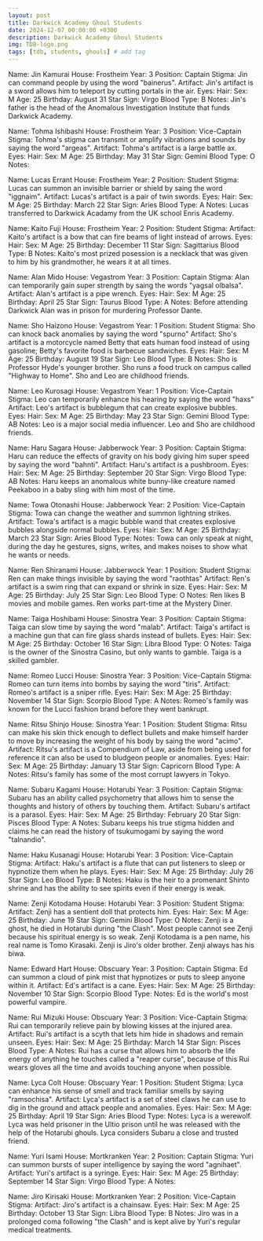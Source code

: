 ```yaml
---
layout: post
title: Darkwick Academy Ghoul Students
date: 2024-12-07 00:00:00 +0300
description: Darkwick Academy Ghoul Students
img: TDB-logo.png 
tags: [tdb, students, ghouls] # add tag
---
```


Name: Jin Kamurai
House: Frostheim
Year: 3
Position: Captain
Stigma: Jin can command people by using the word "bainerus".
Artifact: Jin's artifact is a sword allows him to teleport by cutting portals in the air.
Eyes: 
Hair: 
Sex: M
Age: 25
Birthday: August 31
Star Sign: Virgo
Blood Type: B
Notes: Jin's father is the head of the Anomalous Investigation Institute that funds Darkwick Academy.

Name: Tohma Ishibashi
House: Frostheim
Year: 3
Position: Vice-Captain 
Stigma: Tohma's stigma can transmit or amplify vibrations and sounds by saying the word "argeas".
Artifact: Tohma's artifact is a large battle ax.
Eyes: 
Hair: 
Sex: M
Age: 25
Birthday: May 31
Star Sign: Gemini
Blood Type: O
Notes: 

Name: Lucas Errant
House: Frostheim
Year: 2
Position: Student
Stigma: Lucas can summon an invisible barrier or shield by saing the word "iggnaim".
Artifact: Lucas's artifact is a pair of twin swords.
Eyes: 
Hair: 
Sex: M
Age: 25
Birthday: March 22
Star Sign: Aries
Blood Type: A
Notes: Lucas transferred to Darkwick Acadamy from the UK school Enris Academy.

Name: Kaito Fuji
House: Frostheim
Year: 2
Position: Student
Stigma: 
Artifact: Kaito's artifact is a bow that can fire beams of light instead of arrows.
Eyes: 
Hair: 
Sex: M
Age: 25
Birthday: December 11
Star Sign: Sagittarius
Blood Type: B
Notes: Kaito's most prized posession is a necklack that was given to him by his grandmother, he wears it at all times.

Name: Alan Mido
House: Vegastrom
Year: 3
Position: Captain
Stigma: Alan can temporarily gain super strength by saing the words "yagsal olbalsa".
Artifact: Alan's artifact is a pipe wrench.
Eyes: 
Hair: 
Sex: M
Age: 25
Birthday: April 25
Star Sign: Taurus
Blood Type: A
Notes: Before attending Darkwick Alan was in prison for murdering Professor Dante.

Name: Sho Haizono 
House: Vegastrom
Year: 1
Position: Student
Stigma: Sho can knock back anomalies by saying the word "spurno"
Artifact: Sho's artifact is a motorcycle named Betty that eats human food instead of using gasoline; Betty's favorite food is barbecue sandwiches.
Eyes: 
Hair: 
Sex: M
Age: 25
Birthday: August 19
Star Sign: Leo
Blood Type: B
Notes: Sho is Professor Hyde's younger brother. Sho runs a food truck on campus called "Highway to Home". Sho and Leo are childhood friends.

Name: Leo Kurosagi
House: Vegastrom
Year: 1
Position: Vice-Captain 
Stigma: Leo can temporarily enhance his hearing by saying the word "haxs"
Artifact: Leo's artifact is bubblegum that can create explosive bubbles.
Eyes: 
Hair: 
Sex: M
Age: 25
Birthday: May 23
Star Sign: Gemini
Blood Type: AB
Notes: Leo is a major social media influencer. Leo and Sho are childhood friends.

Name:  Haru Sagara
House: Jabberwock
Year: 3
Position: Captain 
Stigma: Haru can reduce the effects of gravity on his body giving him super speed by saying the word "bahnti".
Artifact: Haru's artifact is a pushbroom.
Eyes: 
Hair: 
Sex: M
Age: 25
Birthday: September 20
Star Sign: Virgo
Blood Type: AB
Notes: Haru keeps an anomalous white bunny-like creature named Peekaboo in a baby sling with him most of the time.

Name: Towa Otonashi
House: Jabberwock
Year: 2
Position: Vice-Captain 
Stigma: Towa can change the weather and summon lightning strikes.
Artifact: Towa's artifact is a magic bubble wand that creates explosive bubbles alongside normal bubbles.
Eyes: 
Hair: 
Sex: M
Age: 25
Birthday: March 23
Star Sign: Aries
Blood Type: 
Notes: Towa can only speak at night, during the day he gestures, signs, writes, and makes noises to show what he wants or needs.

Name: Ren Shiranami
House: Jabberwock
Year: 1
Position: Student
Stigma: Ren can make things invisible by saying the word "raothtas"
Artifact: Ren's artifact is a swim ring that can expand or shrink in size.
Eyes: 
Hair: 
Sex: M
Age: 25
Birthday: July 25
Star Sign: Leo
Blood Type: O
Notes: Ren likes B movies and mobile games. Ren works part-time at the Mystery Diner.

Name: Taiga Hoshibami
House: Sinostra
Year: 3
Position: Captain
Stigma: Taiga can slow time by saying the word "malab".
Artifact: Taiga's artifact is a machine gun that can fire glass shards instead of bullets.
Eyes: 
Hair: 
Sex: M
Age: 25
Birthday: October 16
Star Sign: Libra
Blood Type: O
Notes: Taiga is the owner of the Sinostra Casino, but only wants to gamble. Taiga is a skilled gambler.

Name: Romeo Lucci
House: Sinostra
Year: 3
Position: Vice-Captain
Stigma: Romeo can turn items into bombs by saying the word "tiris".
Artifact: Romeo's artifact is a sniper rifle.
Eyes: 
Hair: 
Sex: M
Age: 25
Birthday: November 14
Star Sign: Scorpio
Blood Type: A
Notes: Romeo's family was known for the Lucci fashion brand before they went bankrupt. 

Name: Ritsu Shinjo
House: Sinostra 
Year: 1
Position: Student
Stigma: Ritsu can make his skin thick enough to deflect bullets and make himself harder to move by increasing the weight of his body by saing the word "acimo".
Artifact: Ritsu's artifact is a Compendium of Law, aside from being used for reference it can also be used to bludgeon people or anomalies. 
Eyes: 
Hair: 
Sex: M
Age: 25
Birthday: January 13
Star Sign: Capricorn
Blood Type: A
Notes: Ritsu's family has some of the most corrupt lawyers in Tokyo.

Name: Subaru Kagami
House: Hotarubi
Year: 3
Position: Captain
Stigma: Subaru has an ability called psychometry that allows him to sense the thoughts and history of others by touching them.
Artifact: Subaru's artifact is a parasol.
Eyes: 
Hair: 
Sex: M
Age: 25
Birthday: February 20
Star Sign: Pisces
Blood Type: A
Notes: Subaru keeps his true stigma hidden and claims he can read the history of tsukumogami by saying the word "talnandio".

Name: Haku Kusanagi
House: Hotarubi
Year: 3
Position: Vice-Captain
Stigma: 
Artifact: Haku's artifact is a flute that can put listeners to sleep or hypnotize them when he plays.
Eyes: 
Hair: 
Sex: M
Age: 25
Birthday: July 26
Star Sign: Leo
Blood Type: B
Notes: Haku is the heir to a promenant Shinto shrine and has the ability to see spirits even if their energy is weak.

Name: Zenji Kotodama 
House: Hotarubi 
Year: 3
Position: Student
Stigma: 
Artifact: Zenji has a sentient doll that protects him.
Eyes: 
Hair: 
Sex: M
Age: 25
Birthday: June 19
Star Sign: Gemini
Blood Type: O
Notes: Zenji is a ghost, he died in Hotarubi during "the Clash". Most people cannot see Zenji because his spiritual energy is so weak. Zenji Kotodama is a pen name, his real name is Tomo Kirasaki. Zenji is Jiro's older brother. Zenji always has his biwa.

Name: Edward Hart
House: Obscuary
Year: 3
Position: Captain
Stigma: Ed can summon a cloud of pink mist that hypnotizes or puts to sleep anyone within it.
Artifact: Ed's artifact is a cane.
Eyes: 
Hair: 
Sex: M
Age: 25
Birthday: November 10
Star Sign: Scorpio
Blood Type: 
Notes: Ed is the world's most powerful vampire.

Name: Rui Mizuki
House: Obscuary
Year: 3
Position: Vice-Captain
Stigma: Rui can temporarily relieve pain by blowing kisses at the injured area.
Artifact: Rui's artifact is a scyth that lets him hide in shadows and remain unseen.
Eyes: 
Hair: 
Sex: M
Age: 25
Birthday: March 14
Star Sign: Pisces
Blood Type: A
Notes: Rui has a curse that allows him to absorb the life energy of anything he touches called a "reaper curse", because of this Rui wears gloves all the time and avoids touching anyone when possible.

Name: Lyca Colt
House: Obscuary
Year: 1
Position: Student
Stigma: Lyca can enhance his sense of smell and track familiar smells by saying "ramsochisa".
Artifact: Lyca's artifact is a set of steel claws he can use to dig in the ground and attack people and anomalies.
Eyes: 
Hair: 
Sex: M
Age: 25
Birthday: April 19
Star Sign: Aries
Blood Type: 
Notes: Lyca is a werewolf. Lyca was held prisoner in the Ultio prison until he was released with the help of the Hotarubi ghouls. Lyca considers Subaru a close and trusted friend.

Name: Yuri Isami
House: Mortkranken
Year: 2
Position: Captain
Stigma: Yuri can summon bursts of super intelligence by saying the word "agnihaet".
Artifact: Yuri's artifact is a syringe.
Eyes: 
Hair: 
Sex: M
Age: 25
Birthday: September 14
Star Sign: Virgo
Blood Type: A
Notes: 

Name: Jiro Kirisaki
House: Mortkranken 
Year: 2
Position: Vice-Captain
Stigma: 
Artifact: Jiro's artifact is a chainsaw.
Eyes: 
Hair: 
Sex: M
Age: 25
Birthday: October 13
Star Sign: Libra
Blood Type: B
Notes: Jiro was in a prolonged coma following "the Clash" and is kept alive by Yuri's regular medical treatments.